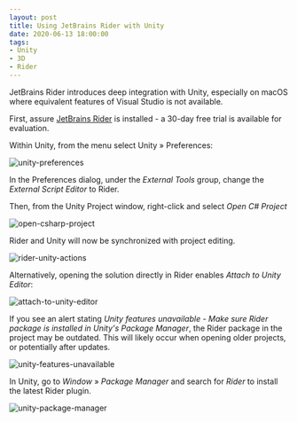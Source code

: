 ```yaml
---
layout: post
title: Using JetBrains Rider with Unity
date: 2020-06-13 18:00:00
tags:
- Unity
- 3D
- Rider
---
```



JetBrains Rider introduces deep integration with Unity, especially on macOS where equivalent features of Visual Studio is not available.

First, assure [JetBrains Rider](https://www.jetbrains.com/rider/) is installed - a 30-day free trial is available for evaluation.

Within Unity, from the menu select Unity &raquo; Preferences:

![unity-preferences](https://labs.jasonsturges.com/unity/using-rider-with-unity/unity-preferences.png)

In the Preferences dialog, under the *External Tools* group, change the *External Script Editor* to Rider.

Then, from the Unity Project window, right-click and select *Open C# Project*

![open-csharp-project](https://labs.jasonsturges.com/unity/using-rider-with-unity/open-csharp-project.png)

Rider and Unity will now be synchronized with project editing.

![rider-unity-actions](https://labs.jasonsturges.com/unity/using-rider-with-unity/rider-unity-actions.png)

Alternatively, opening the solution directly in Rider enables *Attach to Unity Editor*:

![attach-to-unity-editor](https://labs.jasonsturges.com/unity/using-rider-with-unity/attach-to-unity-editor.png)

If you see an alert stating *Unity features unavailable - Make sure Rider package is installed in Unity's Package Manager*, the Rider package in the project may be outdated.  This will likely occur when opening older projects, or potentially after updates.

![unity-features-unavailable](https://labs.jasonsturges.com/unity/using-rider-with-unity/unity-features-unavailable.png)

In Unity, go to *Window* &raquo; *Package Manager* and search for *Rider* to install the latest Rider plugin.

![unity-package-manager](https://labs.jasonsturges.com/unity/using-rider-with-unity/unity-package-manager.png)
